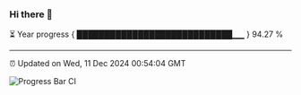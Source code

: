 ### Hi there 👋

⏳ Year progress { ████████████████████████████▁▁ } 94.27 %

---

⏰ Updated on Wed, 11 Dec 2024 00:54:04 GMT

![Progress Bar CI](https://github.com/Shyam-Makwana/GitHub-Actions-Demo/workflows/Progress%20Bar%20CI/badge.svg)
